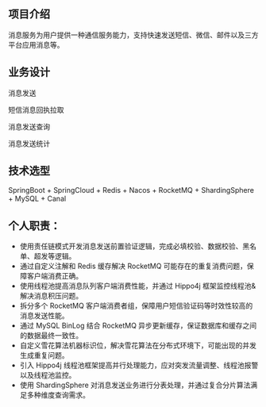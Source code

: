 ## 项目介绍

消息服务为用户提供一种通信服务能力，支持快速发送短信、微信、邮件以及三方平台应用消息等。

## 业务设计

消息发送

短信消息回执拉取

消息发送查询

消息发送统计

## 技术选型

SpringBoot + SpringCloud + Redis + Nacos + RocketMQ + ShardingSphere + MySQL + Canal

## 个人职责：

- 使用责任链模式开发消息发送前置验证逻辑，完成必填校验、数据校验、黑名单、超发等逻辑。
- 通过自定义注解和 Redis 缓存解决 RocketMQ 可能存在的重复消费问题，保障客户端消费正确。
- 使用线程池提高消息队列客户端消费性能，并通过 Hippo4j 框架监控线程池&解决消息积压问题。
- 拆分多个 RocketMQ 客户端消费者组，保障用户短信验证码等时效性较高的消息发送性能。
- 通过 MySQL BinLog 结合 RocketMQ 异步更新缓存，保证数据库和缓存之间的数据最终一致性。
- 自定义雪花算法机器标识位，解决雪花算法在分布式环境下，可能出现的并发生成重复问题。
- 引入 Hippo4j 线程池框架提高并行处理能力，应对突发流量调整、线程池报警以及线程池监控。
- 使用 ShardingSphere 对消息发送业务进行分表处理，并通过复合分片算法满足多种维度查询需求。
